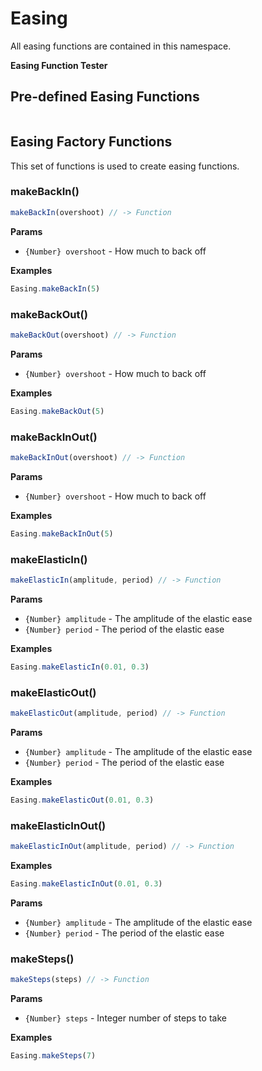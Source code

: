# Easing

All easing functions are contained in this namespace.

**Easing Function Tester**

<EasingDemo />

## Pre-defined Easing Functions

<div class="easing-plot-list">
  <template v-for="easing in easings">
    <div class="easing-plot" :key="easing">
      <h5>{{easing}}</h5>
      <EasingPlot :easing="easing"/>
    </div>
  </template>
</div>

<script>
import { Easing } from 'intween'

const easings = Object.keys(Easing).filter(k => k.substring(0, 4) !== 'make')
easings.sort()

export default {
  data: () => ({
    easings
  })
}
</script>

<style>
.easing-plot-list {
  display: flex;
  flex-wrap: wrap;
  justify-content: space-between;
}
.easing-plot h5 {
  margin-bottom: 1em;
}
</style>

## Easing Factory Functions

This set of functions is used to create easing functions.

### makeBackIn()

```js
makeBackIn(overshoot) // -> Function
```

**Params**

* `{Number} overshoot` - How much to back off

**Examples**

```js
Easing.makeBackIn(5)
```

<EasingPlot :easing="InTween.Easing.makeBackIn(5)"/>

### makeBackOut()

```js
makeBackOut(overshoot) // -> Function
```

**Params**

* `{Number} overshoot` - How much to back off

**Examples**

```js
Easing.makeBackOut(5)
```

<EasingPlot :easing="InTween.Easing.makeBackOut(5)"/>

### makeBackInOut()

```js
makeBackInOut(overshoot) // -> Function
```

**Params**

* `{Number} overshoot` - How much to back off

**Examples**

```js
Easing.makeBackInOut(5)
```

<EasingPlot :easing="InTween.Easing.makeBackInOut(5)"/>

### makeElasticIn()

```js
makeElasticIn(amplitude, period) // -> Function
```

**Params**

* `{Number} amplitude` - The amplitude of the elastic ease
* `{Number} period` - The period of the elastic ease

**Examples**

```js
Easing.makeElasticIn(0.01, 0.3)
```

<EasingPlot :easing="InTween.Easing.makeElasticIn(0.01, 0.3)"/>

### makeElasticOut()

```js
makeElasticOut(amplitude, period) // -> Function
```

**Params**

* `{Number} amplitude` - The amplitude of the elastic ease
* `{Number} period` - The period of the elastic ease

**Examples**

```js
Easing.makeElasticOut(0.01, 0.3)
```

<EasingPlot :easing="InTween.Easing.makeElasticOut(0.01, 0.3)"/>

### makeElasticInOut()

```js
makeElasticInOut(amplitude, period) // -> Function
```

**Examples**

```js
Easing.makeElasticInOut(0.01, 0.3)
```

<EasingPlot :easing="InTween.Easing.makeElasticInOut(0.01, 0.3)"/>


**Params**

* `{Number} amplitude` - The amplitude of the elastic ease
* `{Number} period` - The period of the elastic ease

### makeSteps()

```js
makeSteps(steps) // -> Function
```

**Params**

* `{Number} steps` - Integer number of steps to take

**Examples**

```js
Easing.makeSteps(7)
```

<EasingPlot :easing="InTween.Easing.makeSteps(7)"/>
